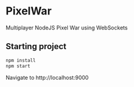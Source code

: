 # PixelWar
Multiplayer NodeJS Pixel War using WebSockets

## Starting project
```jsx
npm install
npm start
```

Navigate to http://localhost:9000

